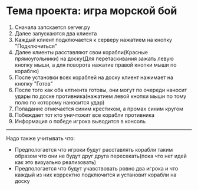 # Тема проекта: игра морской бой
1. Сначала запскается server.py
2. Далее запускаются два клиента
3. Каждый клиент подключается к серверу нажатием на кнопку "Подключиться"
4. Далее клиенты расставляют свои корабли(Красные прямоугольники) на доску(Для перетаскивания зажать левую кнопку мыши, а для поворота нажатие правой кнопки мыши по кораблю)
5. После установки всех кораблей на доску клиент нажимает на кнопку "Готов"
6. После того как оба клтиента готовы, они могут по очереди наносит удары по доске противника(нажатием левой кнопки мыши по тому полю по которому наносится удар)
7. Попадание отмечается синим крестиком, а промах синим кругом
8. Побеждает тот кто уничтожит все корабли противника
9. Информация о победе игрока выводится в консоль
***
Надо также учитывать что:
* Предпологается что игроки будут расставлять корабли таким образом что они не будут друг друга пересекать(пока что нет идей как это визуально реализовать)
* Предпологается что будут учавствовать ровно два игрока и что каждый из них корректно подключится и установит корабли на доску
